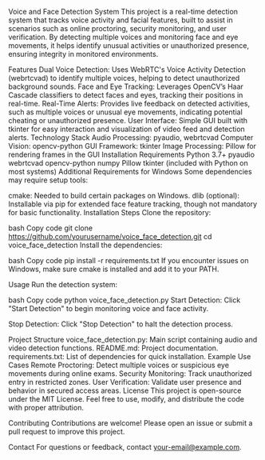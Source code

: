 Voice and Face Detection System
This project is a real-time detection system that tracks voice activity and facial features, built to assist in scenarios such as online proctoring, security monitoring, and user verification. By detecting multiple voices and monitoring face and eye movements, it helps identify unusual activities or unauthorized presence, ensuring integrity in monitored environments.

Features
Dual Voice Detection: Uses WebRTC's Voice Activity Detection (webrtcvad) to identify multiple voices, helping to detect unauthorized background sounds.
Face and Eye Tracking: Leverages OpenCV’s Haar Cascade classifiers to detect faces and eyes, tracking their positions in real-time.
Real-Time Alerts: Provides live feedback on detected activities, such as multiple voices or unusual eye movements, indicating potential cheating or unauthorized presence.
User Interface: Simple GUI built with tkinter for easy interaction and visualization of video feed and detection alerts.
Technology Stack
Audio Processing: pyaudio, webrtcvad
Computer Vision: opencv-python
GUI Framework: tkinter
Image Processing: Pillow for rendering frames in the GUI
Installation
Requirements
Python 3.7+
pyaudio
webrtcvad
opencv-python
numpy
Pillow
tkinter (included with Python on most systems)
Additional Requirements for Windows
Some dependencies may require setup tools:

cmake: Needed to build certain packages on Windows.
dlib (optional): Installable via pip for extended face feature tracking, though not mandatory for basic functionality.
Installation Steps
Clone the repository:

bash
Copy code
git clone https://github.com/yourusername/voice_face_detection.git
cd voice_face_detection
Install the dependencies:

bash
Copy code
pip install -r requirements.txt
If you encounter issues on Windows, make sure cmake is installed and add it to your PATH.

Usage
Run the detection system:

bash
Copy code
python voice_face_detection.py
Start Detection: Click "Start Detection" to begin monitoring voice and face activity.

Stop Detection: Click "Stop Detection" to halt the detection process.

Project Structure
voice_face_detection.py: Main script containing audio and video detection functions.
README.md: Project documentation.
requirements.txt: List of dependencies for quick installation.
Example Use Cases
Remote Proctoring: Detect multiple voices or suspicious eye movements during online exams.
Security Monitoring: Track unauthorized entry in restricted zones.
User Verification: Validate user presence and behavior in secured access areas.
License
This project is open-source under the MIT License. Feel free to use, modify, and distribute the code with proper attribution.

Contributing
Contributions are welcome! Please open an issue or submit a pull request to improve this project.

Contact
For questions or feedback, contact your-email@example.com.

